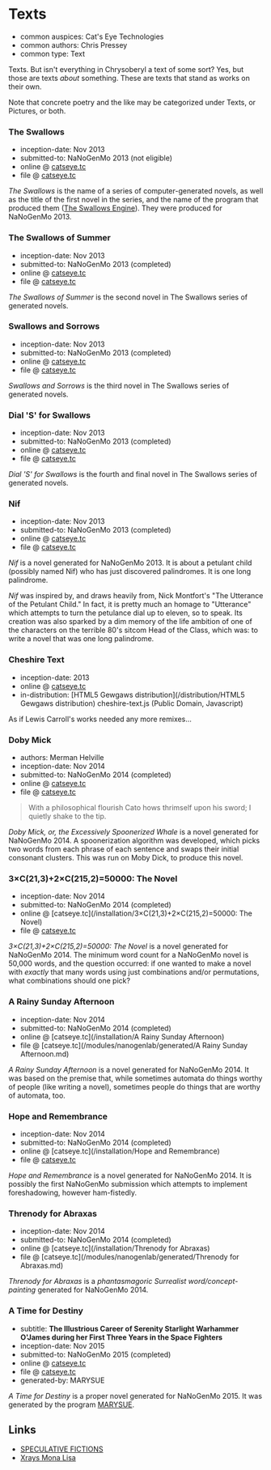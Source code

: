 Texts
=====

*   common auspices: Cat's Eye Technologies
*   common authors: Chris Pressey
*   common type: Text

Texts. But isn't everything in Chrysoberyl a text
of some sort?  Yes, but those are texts *about* something.
These are texts that stand as works on their own.

Note that concrete poetry and the like may be
categorized under Texts, or Pictures, or both.

### The Swallows

*   inception-date: Nov 2013
*   submitted-to: NaNoGenMo 2013 (not eligible)
*   online @ [catseye.tc](/installation/The_Swallows)
*   file @ [catseye.tc](/modules/the-swallows/doc/The_Swallows.markdown)

*The Swallows* is the name of a series of computer-generated novels,
as well as the title of the first novel in the series, and the name
of the program that produced them ([The Swallows Engine][]).  They
were produced for NaNoGenMo 2013.

### The Swallows of Summer

*   inception-date: Nov 2013
*   submitted-to: NaNoGenMo 2013 (completed)
*   online @ [catseye.tc](/installation/The%20Swallows%20of%20Summer)
*   file @ [catseye.tc](/modules/the-swallows/doc/The_Swallows_of_Summer.markdown)

*The Swallows of Summer* is the second novel in The Swallows series
of generated novels.

### Swallows and Sorrows

*   inception-date: Nov 2013
*   submitted-to: NaNoGenMo 2013 (completed)
*   online @ [catseye.tc](/installation/Swallows%20and%20Sorrows)
*   file @ [catseye.tc](/modules/the-swallows/doc/Swallows_and_Sorrows.markdown)

*Swallows and Sorrows* is the third novel in The Swallows series
of generated novels.

### Dial 'S' for Swallows

*   inception-date: Nov 2013
*   submitted-to: NaNoGenMo 2013 (completed)
*   online @ [catseye.tc](/installation/Dial%20'S'%20for%20Swallows)
*   file @ [catseye.tc](/modules/the-swallows/doc/Dial_S_for_Swallows.markdown)

*Dial 'S' for Swallows* is the fourth and final novel in The Swallows
series of generated novels.

### Nif

*   inception-date: Nov 2013
*   submitted-to: NaNoGenMo 2013 (completed)
*   online @ [catseye.tc](/installation/Nif)
*   file @ [catseye.tc](/modules/nanogenlab/generated/Nif.md)

*Nif* is a novel generated for NaNoGenMo 2013.  It is about a petulant child
(possibly named Nif) who has just discovered palindromes.  It is one long palindrome.

*Nif* was inspired by, and draws heavily from, Nick Montfort's
"The Utterance of the Petulant Child." In fact, it is pretty much an homage to
"Utterance" which attempts to turn the petulance dial up to eleven, so to speak.
Its creation was also sparked by a dim memory of the life ambition of one of
the characters on the terrible 80's sitcom Head of the Class, which was:
to write a novel that was one long palindrome.

### Cheshire Text

*   inception-date: 2013
*   online @ [catseye.tc](http://catseye.tc/installation/Cheshire_Text)
*   in-distribution: [HTML5 Gewgaws distribution](/distribution/HTML5 Gewgaws distribution) cheshire-text.js (Public Domain, Javascript)

As if Lewis Carroll's works needed any more remixes...

### Doby Mick

*   authors: Merman Helville
*   inception-date: Nov 2014
*   submitted-to: NaNoGenMo 2014 (completed)
*   online @ [catseye.tc](/installation/Doby_Mick)
*   file @ [catseye.tc](/modules/nanogenlab/generated/Doby%20Mick.md)

> With a philosophical flourish Cato hows thrimself upon his sword;
> I quietly shake to the tip.

*Doby Mick, or, the Excessively Spoonerized Whale*
is a novel generated for NaNoGenMo 2014.  A spoonerization algorithm
was developed, which picks two words from each phrase of each
sentence and swaps their initial consonant clusters.  This was run on
Moby Dick, to produce this novel.

### 3×C(21,3)+2×C(215,2)=50000: The Novel

*   inception-date: Nov 2014
*   submitted-to: NaNoGenMo 2014 (completed)
*   online @ [catseye.tc](/installation/3×C(21,3)+2×C(215,2)=50000: The Novel)
*   file @ [catseye.tc](/modules/nanogenlab/generated/3×C(21,3)+2×C(215,2)=50000.md)

*3×C(21,3)+2×C(215,2)=50000: The Novel*
is a novel generated for NaNoGenMo 2014.  The minimum word count
for a NaNoGenMo novel is 50,000 words, and the question occurred:
if one wanted to make a novel with *exactly* that many words using
just combinations and/or permutations, what combinations should one pick?

### A Rainy Sunday Afternoon

*   inception-date: Nov 2014
*   submitted-to: NaNoGenMo 2014 (completed)
*   online @ [catseye.tc](/installation/A Rainy Sunday Afternoon)
*   file @ [catseye.tc](/modules/nanogenlab/generated/A Rainy Sunday Afternoon.md)

*A Rainy Sunday Afternoon* is a novel generated for NaNoGenMo 2014.
It was based on the premise that, while sometimes automata do
things worthy of people (like writing a novel), sometimes people do
things that are worthy of automata, too.

### Hope and Remembrance

*   inception-date: Nov 2014
*   submitted-to: NaNoGenMo 2014 (completed)
*   online @ [catseye.tc](/installation/Hope and Remembrance)
*   file @ [catseye.tc](/modules/nanogenlab/generated/Hope_and_Remembrance.md)

*Hope and Remembrance* is a novel generated for NaNoGenMo 2014.
It is possibly the first NaNoGenMo submission which attempts to
implement foreshadowing, however ham-fistedly.

### Threnody for Abraxas

*   inception-date: Nov 2014
*   submitted-to: NaNoGenMo 2014 (completed)
*   online @ [catseye.tc](/installation/Threnody for Abraxas)
*   file @ [catseye.tc](/modules/nanogenlab/generated/Threnody for Abraxas.md)

*Threnody for Abraxas* is a
_phantasmagoric Surrealist word/concept-painting_
generated for NaNoGenMo 2014.

### A Time for Destiny

*   subtitle: **The Illustrious Career of Serenity Starlight Warhammer O'James during her First Three Years in the Space Fighters**
*   inception-date: Nov 2015
*   submitted-to: NaNoGenMo 2015 (completed)
*   online @ [catseye.tc](/installation/A%20Time%20for%20Destiny)
*   file @ [catseye.tc](/modules/marysue/generated/A_Time_for_Destiny.html)
*   generated-by: MARYSUE

*A Time for Destiny* is a proper novel generated for NaNoGenMo 2015.
It was generated by the program [MARYSUE][].

Links
-----

*   [SPECULATIVE FICTIONS](http://speculativefictions.weebly.com/)
*   [Xrays Mona Lisa](http://www.xradiograph.com/XraysMonaLisa/XraysMonaLisa)

[MARYSUE]: ../article/Tools.md#marysue
[The Swallows Engine]: ../article/Tools.md#the-swallows-engine

